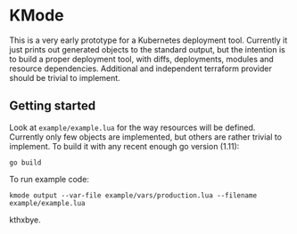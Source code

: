 # KMode

This is a very early prototype for a Kubernetes deployment tool. Currently it just prints out generated objects to the
standard output, but the intention is to build a proper deployment tool, with diffs, deployments, modules and resource
dependencies. Additional and independent terraform provider should be trivial to implement.

## Getting started

Look at `example/example.lua` for the way resources will be defined. Currently only few
objects are implemented, but others are rather trivial to implement. To build it with any recent enough go version (1.11):

```
go build
```

To run example code:

```
kmode output --var-file example/vars/production.lua --filename example/example.lua
```

kthxbye.
